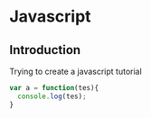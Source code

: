 # Javascript

## Introduction
Trying to create a javascript tutorial
```javascript
var a = function(tes){
  console.log(tes);
}
```
